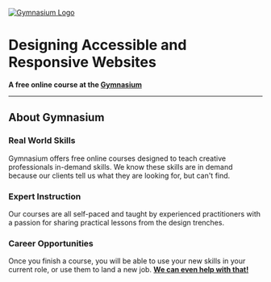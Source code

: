 [![Gymnasium Logo](https://gymnasium.github.io/cms/img/gymnasium-logo-gray.svg)](http://thegymnasium.com)

# Designing Accessible and Responsive Websites

**A free online course at the [Gymnasium](http://thegymnasium.com)**


---

## About Gymnasium


### Real World Skills

Gymnasium offers free online courses designed to teach creative professionals in-demand skills. We know these skills are in demand because our clients tell us what they are looking for, but can't find.


### Expert Instruction

Our courses are all self-paced and taught by experienced practitioners with a passion for sharing practical lessons from the design trenches.

### Career Opportunities

Once you finish a course, you will be able to use your new skills in your current role, or use them to land a new job. **[We can even help with that!](http://aquent.com/find-work/?utm_source=thegymnasium&utm_medium=github&utm_campaign=readmejobs)**
